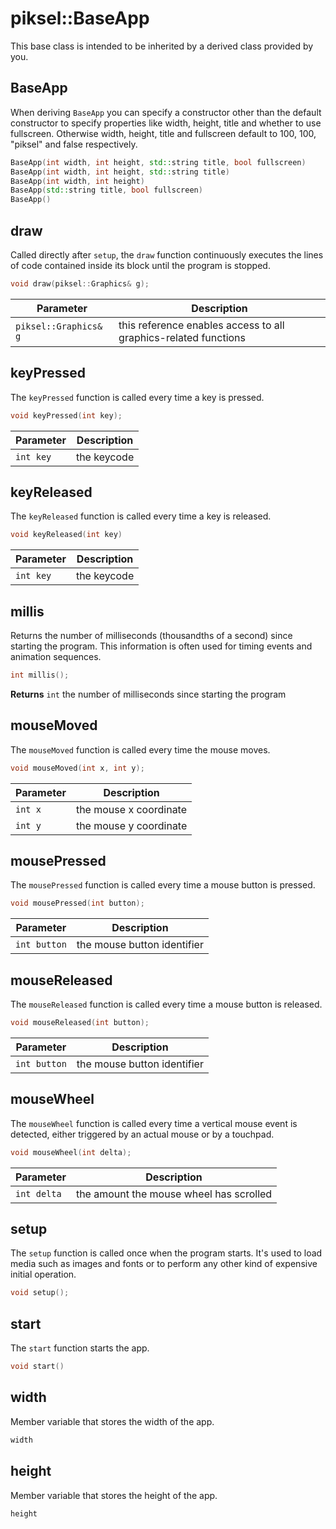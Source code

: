 <h1>piksel::BaseApp</h1>

This base class is intended to be inherited by a derived class provided by you.

## BaseApp

When deriving `BaseApp` you can specify a constructor other than the default constructor to specify properties like width, height, title and whether to use fullscreen. Otherwise width, height, title and fullscreen default to 100, 100, "piksel" and false respectively.

```cpp
BaseApp(int width, int height, std::string title, bool fullscreen)
BaseApp(int width, int height, std::string title)
BaseApp(int width, int height)
BaseApp(std::string title, bool fullscreen)
BaseApp()
```

## draw

Called directly after `setup`, the `draw` function continuously executes the lines of code contained inside its block until the program is stopped.

```cpp
void draw(piksel::Graphics& g);
```

|Parameter|Description|
|-|-|
|`piksel::Graphics& g`|this reference enables access to all graphics-related functions|

## keyPressed

The `keyPressed` function is called every time a key is pressed.

```cpp
void keyPressed(int key);
```

|Parameter|Description|
|-|-|
|`int key`|the keycode|

## keyReleased

The `keyReleased` function is called every time a key is released.

```cpp
void keyReleased(int key)
```

|Parameter|Description|
|-|-|
|`int key`|the keycode|

## millis

Returns the number of milliseconds (thousandths of a second) since starting the program. This information is often used for timing events and animation sequences.

```cpp
int millis();
```

**Returns** `int` the number of milliseconds since starting the program

## mouseMoved

The `mouseMoved` function is called every time the mouse moves.

```cpp
void mouseMoved(int x, int y);
```

|Parameter|Description|
|-|-|
|`int x`|the mouse x coordinate|
|`int y`|the mouse y coordinate|

## mousePressed

The `mousePressed` function is called every time a mouse button is pressed.

```cpp
void mousePressed(int button);
```

|Parameter|Description|
|-|-|
|`int button`|the mouse button identifier|

## mouseReleased

The `mouseReleased` function is called every time a mouse button is released.

```cpp
void mouseReleased(int button);
```

|Parameter|Description|
|-|-|
|`int button`|the mouse button identifier|

## mouseWheel

The `mouseWheel` function is called every time a vertical mouse event is detected, either triggered by an actual mouse or by a touchpad.

```cpp
void mouseWheel(int delta);
```

|Parameter|Description|
|-|-|
|`int delta`|the amount the mouse wheel has scrolled|

## setup

The `setup` function is called once when the program starts. It's used to load media such as images and fonts or to perform any other kind of expensive initial operation.

```cpp
void setup();
```

## start

The `start` function starts the app.

```cpp
void start()
```

## width

Member variable that stores the width of the app.

```cpp
width
```

## height

Member variable that stores the height of the app.

```cpp
height
```
